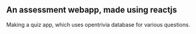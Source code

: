 ## An assessment webapp, made using reactjs
Making a quiz app, which uses opentrivia database for various questions.